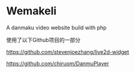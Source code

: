 # Wemakeli
A danmaku video website build with php

使用了以下Github项目的一部分

https://github.com/stevenjoezhang/live2d-widget

https://github.com/chiruom/DanmuPlayer